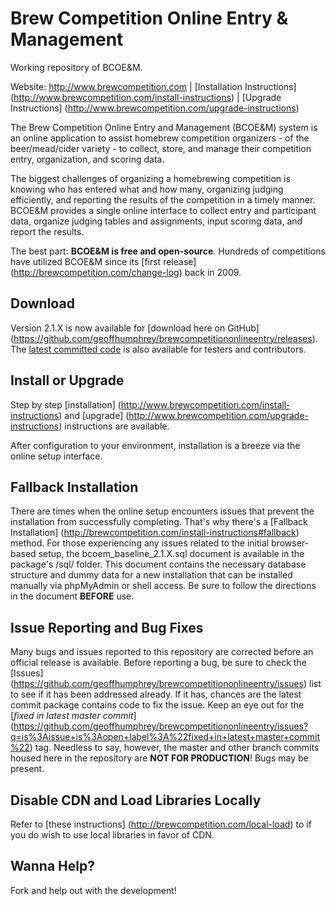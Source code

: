 # Brew Competition Online Entry & Management

Working repository of BCOE&M. 

Website: http://www.brewcompetition.com | [Installation Instructions] (http://www.brewcompetition.com/install-instructions) | [Upgrade Instructions] (http://www.brewcompetition.com/upgrade-instructions)

The Brew Competition Online Entry and Management (BCOE&M) system is an online application to assist homebrew competition organizers - of the beer/mead/cider variety - to collect, store, and manage their competition entry, organization, and scoring data.

The biggest challenges of organizing a homebrewing competition is knowing who has entered what and how many, organizing judging efficiently, and reporting the results of the competition in a timely manner. BCOE&M provides a single online interface to collect entry and participant data, organize judging tables and assignments, input scoring data, and report the results.

The best part: **BCOE&M is free and open-source**. Hundreds of competitions have utilized BCOE&M since its [first release] (http://brewcompetition.com/change-log) back in 2009.

## Download
Version 2.1.X is now available for [download here on GitHub] (https://github.com/geoffhumphrey/brewcompetitiononlineentry/releases). The [latest committed code](https://github.com/geoffhumphrey/brewcompetitiononlineentry/archive/master.zip) is also available for testers and contributors.

## Install or Upgrade
Step by step [installation] (http://www.brewcompetition.com/install-instructions) and [upgrade] (http://www.brewcompetition.com/upgrade-instructions) instructions are available.

After configuration to your environment, installation is a breeze via the online setup interface. 

## Fallback Installation
There are times when the online setup encounters issues that prevent the installation from successfully completing. That's why there's a [Fallback Installation] (http://brewcompetition.com/install-instructions#fallback) method. For those experiencing any issues related to the initial browser-based setup, the bcoem_baseline_2.1.X.sql document is available in the package's /sql/ folder. This document contains the necessary database structure and dummy data for a new installation that can be installed manually via phpMyAdmin or shell access. Be sure to follow the directions in the document **BEFORE** use.

## Issue Reporting and Bug Fixes
Many bugs and issues reported to this repository are corrected before an official release is available. Before reporting a bug, be sure to check the [Issues] (https://github.com/geoffhumphrey/brewcompetitiononlineentry/issues) list to see if it has been addressed already. If it has, chances are the latest commit package contains code to fix the issue. Keep an eye out for the [*fixed in latest master commit*] (https://github.com/geoffhumphrey/brewcompetitiononlineentry/issues?q=is%3Aissue+is%3Aopen+label%3A%22fixed+in+latest+master+commit%22) tag. Needless to say, however, the master and other branch commits housed here in the repository are **NOT FOR PRODUCTION**! Bugs may be present. 

## Disable CDN and Load Libraries Locally
Refer to [these instructions] (http://brewcompetition.com/local-load) to if you do wish to use local libraries in favor of CDN.

## Wanna Help?
Fork and help out with the development!
